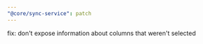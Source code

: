 ```yaml
---
"@core/sync-service": patch
---
```


fix: don't expose information about columns that weren't selected
